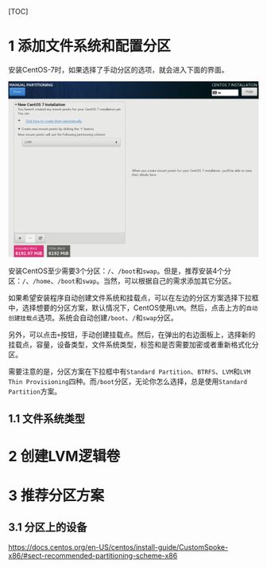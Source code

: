 [TOC]

# 1 添加文件系统和配置分区

安装CentOS-7时，如果选择了手动分区的选项，就会进入下面的界面。

<img src="https://raw.githubusercontent.com/tupelo-shen/my_test/master/doc/VirtualBox/images/ddmain.png">

安装CentOS至少需要3个分区：`/`、`/boot`和`swap`。但是，推荐安装4个分区：`/`、`/home`、`/boot`和`swap`。当然，可以根据自己的需求添加其它分区。

如果希望安装程序自动创建文件系统和挂载点，可以在左边的分区方案选择下拉框中，选择想要的分区方案，默认情况下，CentOS使用`LVM`。然后，点击上方的`自动创建挂载点`选项。系统会自动创建`/boot`、`/`和`swap`分区。

另外，可以点击`+`按钮，手动创建挂载点。然后，在弹出的右边面板上，选择新的挂载点，容量，设备类型，文件系统类型，标签和是否需要加密或者重新格式化分区。

需要注意的是，分区方案在下拉框中有`Standard Partition`、`BTRFS`、`LVM`和`LVM Thin Provisioning`四种。而`/boot`分区，无论你怎么选择，总是使用`Standard Partition`方案。

## 1.1 文件系统类型


# 2 创建LVM逻辑卷

# 3 推荐分区方案

## 3.1 分区上的设备

https://docs.centos.org/en-US/centos/install-guide/CustomSpoke-x86/#sect-recommended-partitioning-scheme-x86
